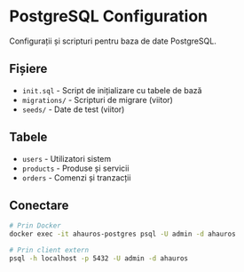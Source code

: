 # PostgreSQL Configuration

Configurații și scripturi pentru baza de date PostgreSQL.

## Fișiere

- `init.sql` - Script de inițializare cu tabele de bază
- `migrations/` - Scripturi de migrare (viitor)
- `seeds/` - Date de test (viitor)

## Tabele

- `users` - Utilizatori sistem
- `products` - Produse și servicii
- `orders` - Comenzi și tranzacții

## Conectare

```bash
# Prin Docker
docker exec -it ahauros-postgres psql -U admin -d ahauros

# Prin client extern
psql -h localhost -p 5432 -U admin -d ahauros
```
